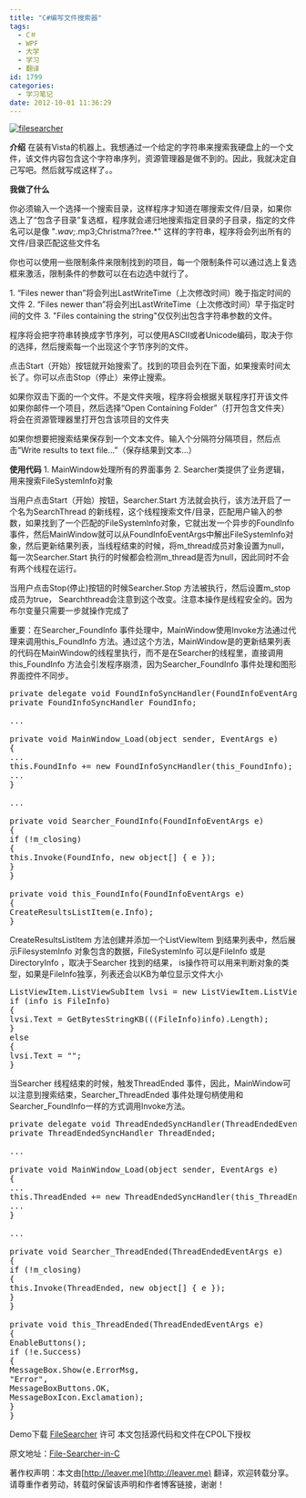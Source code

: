```yaml
---
title: "C#编写文件搜索器"
tags:
  - C＃
  - WPF
  - 大学
  - 学习
  - 翻译
id: 1799
categories:
  - 学习笔记
date: 2012-10-01 11:36:29
---
```


[![](/images/6d2217ea2873cc4f559cc605fc38f29dade4aef8.jpg "filesearcher")](http://leaverimage.b0.upaiyun.com/27654_o.jpg)

**介绍**
在装有Vista的机器上。我想通过一个给定的字符串来搜索我硬盘上的一个文件，该文件内容包含这个字符串序列，资源管理器是做不到的。因此，我就决定自己写吧。然后就写成这样了。。

**我做了什么**

你必须输入一个选择一个搜索目录，这样程序才知道在哪搜索文件/目录，如果你选上了“包含子目录”复选框，程序就会递归地搜索指定目录的子目录，指定的文件名可以是像 "*.wav;*.mp3;Christma??ree.*" 这样的字符串，程序将会列出所有的文件/目录匹配这些文件名

你也可以使用一些限制条件来限制找到的项目，每一个限制条件可以通过选上复选框来激活，限制条件的参数可以在右边选中就行了。

1\. “Files newer than”将会列出LastWriteTime（上次修改时间）晚于指定时间的文件
2\. “Files newer than”将会列出LastWriteTime（上次修改时间）早于指定时间的文件
3\. "Files containing the string"仅仅列出包含字符串参数的文件。

程序将会把字符串转换成字节序列，可以使用ASCII或者Unicode编码，取决于你的选择，然后搜索每一个出现这个字节序列的文件。

点击Start（开始）按钮就开始搜索了。找到的项目会列在下面，如果搜索时间太长了。你可以点击Stop（停止）来停止搜索。

如果你双击下面的一个文件。不是文件夹哦，程序将会根据关联程序打开该文件
如果你邮件一个项目，然后选择“Open Containing Folder”（打开包含文件夹）将会在资源管理器里打开包含该项目的文件夹

如果你想要把搜索结果保存到一个文本文件。输入个分隔符分隔项目，然后点击“Write results to text file…”（保存结果到文本…）

**使用代码**
1\. MainWindow处理所有的界面事务
2\. Searcher类提供了业务逻辑，用来搜索FileSystemInfo对象

当用户点击Start（开始）按钮，Searcher.Start 方法就会执行，该方法开启了一个名为SearchThread 的新线程，这个线程搜索文件/目录，匹配用户输入的参数，如果找到了一个匹配的FileSystemInfo对象，它就出发一个异步的FoundInfo 事件，然后MainWindow就可以从FoundInfoEventArgs中解出FileSystemInfo对象，然后更新结果列表，当线程结束的时候，将m_thread成员对象设置为null，每一次Searcher.Start 执行的时候都会检测m_thread是否为null，因此同时不会有两个线程在运行。

当用户点击Stop(停止)按钮的时候Searcher.Stop 方法被执行，然后设置m_stop 成员为true， Searchthread会注意到这个改变。注意本操作是线程安全的。因为布尔变量只需要一步就操作完成了

重要：在Searcher_FoundInfo 事件处理中，MainWindow使用Invoke方法通过代理来调用this_FoundInfo 方法。通过这个方法，MainWindow是的更新结果列表的代码在MainWindow的线程里执行，而不是在Searcher的线程里，直接调用this_FoundInfo 方法会引发程序崩溃，因为Searcher_FoundInfo 事件处理和图形界面控件不同步。

<pre class="lang:c# decode:true " >private delegate void FoundInfoSyncHandler(FoundInfoEventArgs e);
private FoundInfoSyncHandler FoundInfo;

...

private void MainWindow_Load(object sender, EventArgs e)
{
...
this.FoundInfo += new FoundInfoSyncHandler(this_FoundInfo);
...
}

...

private void Searcher_FoundInfo(FoundInfoEventArgs e)
{
if (!m_closing)
{
this.Invoke(FoundInfo, new object[] { e });
}
}

private void this_FoundInfo(FoundInfoEventArgs e)
{
CreateResultsListItem(e.Info);
}</pre> 

CreateResultsListItem 方法创建并添加一个ListViewItem 到结果列表中，然后展示FilesystemInfo 对象包含的数据，FileSystemInfo 可以是FileInfo 或是DirectoryInfo ，取决于Searcher 找到的结果， is操作符可以用来判断对象的类型，如果是FileInfo独享，列表还会以KB为单位显示文件大小

<pre class="lang:default decode:true " >ListViewItem.ListViewSubItem lvsi = new ListViewItem.ListViewSubItem();
if (info is FileInfo)
{
lvsi.Text = GetBytesStringKB(((FileInfo)info).Length);
}
else
{
lvsi.Text = "";
}</pre> 

当Searcher 线程结束的时候，触发ThreadEnded 事件，因此，MainWindow可以注意到搜索结束，Searcher_ThreadEnded 事件处理句柄使用和Searcher_FoundInfo一样的方式调用Invoke方法。

<pre class="lang:default decode:true " >private delegate void ThreadEndedSyncHandler(ThreadEndedEventArgs e);
private ThreadEndedSyncHandler ThreadEnded;

...

private void MainWindow_Load(object sender, EventArgs e)
{
...
this.ThreadEnded += new ThreadEndedSyncHandler(this_ThreadEnded);
...
}

...

private void Searcher_ThreadEnded(ThreadEndedEventArgs e)
{
if (!m_closing)
{
this.Invoke(ThreadEnded, new object[] { e });
}
}

private void this_ThreadEnded(ThreadEndedEventArgs e)
{
EnableButtons();
if (!e.Success)
{
MessageBox.Show(e.ErrorMsg,
"Error",
MessageBoxButtons.OK,
MessageBoxIcon.Exclamation);
}
}</pre> 

Demo下载
[FileSearcher](http://pan.baidu.com/share/link?shareid=68747&uk=1493685990)
许可
本文包括源代码和文件在CPOL下授权

原文地址：[File-Searcher-in-C](http://www.codeproject.com/Articles/35044/File-Searcher-in-C)

著作权声明：本文由[http://leaver.me](http://leaver.me) 翻译，欢迎转载分享。请尊重作者劳动，转载时保留该声明和作者博客链接，谢谢！